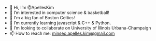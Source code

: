 - 👋 Hi, I’m @ApellesKim
- 👀 I’m interested in computer science & basketball!
- 🏀 I'm a big fan of Boston Celtics!
- 🌱 I’m currently learning javascript & C++ & Python.
- 💞️ I’m looking to collaborate on University of Illinois Urbana-Champaign
- 📫 How to reach me: minseo.apelles.kim@gmail.com

<!---
ApellesKim/ApellesKim is a ✨ special ✨ repository because its `README.md` (this file) appears on your GitHub profile.
You can click the Preview link to take a look at your changes.
--->
